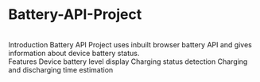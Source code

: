 # Battery-API-Project
<br>
Introduction
Battery API Project uses inbuilt browser battery API and gives information about device battery status.
<br>
Features
Device battery level display
Charging status detection
Charging and discharging time estimation
